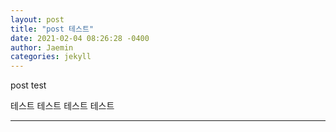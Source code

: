 ```yaml
---
layout: post
title: "post 테스트"
date: 2021-02-04 08:26:28 -0400
author: Jaemin
categories: jekyll
---
```

post test

테스트 테스트 테스트 테스트

-----
[jekyll-docs]: https://jekyllrb.com/docs/home
[jekyll-gh]:   https://github.com/jekyll/jekyll
[jekyll-talk]: https://talk.jekyllrb.com/
